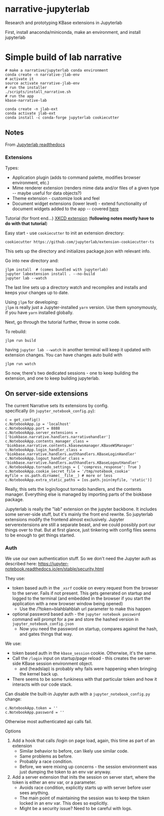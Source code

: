 # narrative-jupyterlab
Research and prototyping KBase extensions in Jupyterlab

First, install anaconda/miniconda, make an environment, and install jupyterlab

# Simple build of lab narrative
```
# make a narrative/jupyterlab conda environment
conda create -n narrative-jlab-env  
# activate it
source activate narrative-jlab-env
# run the installer
./scripts/install_narrative.sh
# run the app
kbase-narrative-lab
```



```
conda create -n jlab-ext
conda activate jlab-ext
conda install -c conda-forge jupyterlab cookiecutter
```

## Notes
From [Jupyterlab readthedocs](https://jupyterlab.readthedocs.io/en/stable/developer/extension_dev.html)
### Extensions
Types:
* Application plugin (adds to command palette, modifies browser environment, etc.)
* Mime renderer extension (renders mime data and/or files of a given type -- maybe useful for data objects?)
* Theme extension - customize look and feel
* Document widget extensions (lower level) - extend functionality of document widgets added to the app -- covered [here](https://jupyterlab.readthedocs.io/en/stable/developer/documents.html#documents)

Tutorial (for front end...) [XKCD extension](https://jupyterlab.readthedocs.io/en/stable/developer/xkcd_extension_tutorial.html) (**following notes mostly have to do with that tutorial**)

Easy start - use `cookiecutter` to init an extension directory:
```
cookiecutter https://github.com/jupyterlab/extension-cookiecutter-ts
```

This sets up the directory and initializes package.json with relevant info.

Go into new directory and:
```
jlpm install  # (comes bundled with jupyterlab)
jupyter labextension install . --no-build
jupyter lab --watch
```

The last line sets up a directory watch and recompiles and installs and keeps your changes up to date.

Using `jlpm` for developing:  
`jlpm` is really just a Jupyter-installed `yarn` version.
Use them synonymously, if you have `yarn` installed globally.

Next, go through the tutorial further, throw in some code.

To rebuild:
```
jlpm run build
```
having `jupyter lab --watch` in another terminal will keep it updated with extension changes.
You can have changes auto build with
```
jlpm run watch
```

So now, there's two dedicated sessions - one to keep building the extension, and one to keep building jupyterlab.


## On server-side extensions
The current Narrative sets its extensions by config.  
specifically (in `jupyter_notebook_config.py`):
```
c = get_config()
c.NotebookApp.ip = 'localhost'
c.NotebookApp.port = 8888
c.NotebookApp.server_extensions = ['biokbase.narrative.handlers.narrativehandler']
c.NotebookApp.contents_manager_class = 'biokbase.narrative.contents.kbasewsmanager.KBaseWSManager'
c.NotebookApp.login_handler_class = 'biokbase.narrative.handlers.authhandlers.KBaseLoginHandler'
c.NotebookApp.logout_handler_class = 'biokbase.narrative.handlers.authhandlers.KBaseLogoutHandler'
c.NotebookApp.tornado_settings = { 'compress_response': True }
c.NotebookApp.cookie_secret_file = '/tmp/notebook_cookie'
myfile = os.path.dirname(__file__) # more or less
c.NotebookApp.extra_static_paths = [os.path.join(myfile, 'static')]
```

Really, this sets the login/logout tornado handlers, and the contents manager. Everything else is managed by importing parts of the biokbase package.

Jupyterlab is really the "lab" extension on the jupyter backbone. It includes some server-side stuff, but it's mainly the front end rewrite. So jupyterlab extensions modify the frontend almost exclusively. Jupyter serverextensions are still a separate beast, and we could possibly port our things over to that. But at first glance, just tinkering with config files seems to be enough to get things started.

### Auth
We use our own authentication stuff. So we don't need the Jupyter auth as described here:
https://jupyter-notebook.readthedocs.io/en/stable/security.html

They use:
* token based auth in the `_xsrf` cookie on every request from the browser to the server. Fails if not present. This gets generated on startup and logged to the terminal (and embedded in the browser if you start the application with a new browser window being opened)
    * Use the /?token=blahblahblah url parameter to make this happen
* optional password based auth - the `jupyter notebook password` command will prompt for a pw and store the hashed version in `jupyter_notebook_config.json`
    * Now you need the password on startup, compares against the hash, and gates things that way.

We use:
* token based auth in the `kbase_session` cookie. Otherwise, it's the same.
* Call the `/login` input on startup/page reload - this creates the server-side KBase session environment object.
    * and (headslap) is probably why fails were happening when bringing the kernel back up.
* There seems to be some funkiness with that particular token and how it interacts with our code stack.

Can disable the built-in Jupyter auth with a `jupyter_notebook_config.py` change: 
```
c.NotebookApp.token = ''
c.NotebookApp.password = ''
```
Otherwise most authenticated api calls fail.

Options
1. Add a hook that calls /login on page load, again, this time as part of an extension
    + Similar behavior to before, can likely use similar code.
    - Same problems as before.
    - Probably a race condition.
    - Before, we were mixing up concerns - the session environment was just dumping the token to an env var anyway.
2. Add a server extension that inits the session on server start, where the token is either an env var, or a parameter.
    + Avoids race condition, explicitly starts up with server before user sees anything.
    + The main point of maintaining the session was to keep the token locked in an env var. This does so explicitly.
    - Might be a security issue? Need to be careful with logs.

